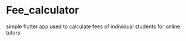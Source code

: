 # Fee_calculator
simple flutter app used to calculate fees of individual students for online tutors
